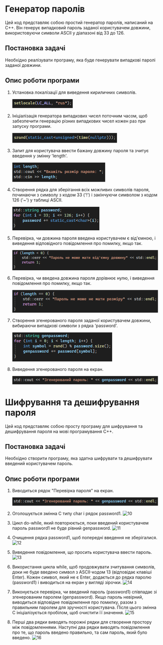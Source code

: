 # Генератор паролів

Цей код представляє собою простий генератор паролів, написаний на C++. Він генерує випадковий пароль заданої користувачем довжини, використовуючи символи ASCII у діапазоні від 33 до 126.

## Постановка задачі

Необхідно реалізувати програму, яка буде генерувати випадкові паролі заданої довжини.

## Опис роботи програми

1. Установка локалізації для виведення кириличних символів.

   ![1](https://github.com/TeslenkoPavlo/Implementation-of-a-simple-password-generation-algorithm-in-C/blob/main/PNG/1.png)

2. Ініціалізація генератора випадкових чисел поточним часом, щоб забезпечити генерацію різних випадкових чисел кожен раз при запуску програми.

   ![2](https://github.com/TeslenkoPavlo/Implementation-of-a-simple-password-generation-algorithm-in-C/blob/main/PNG/2.png)
   
3. Запит для користувача ввести бажану довжину пароля та зчитує введення у змінну 'length'.

   ![3](https://github.com/TeslenkoPavlo/Implementation-of-a-simple-password-generation-algorithm-in-C/blob/main/PNG/3.png)

4. Створення рядка для зберігання всіх можливих символів пароля, починаючи з символу з кодом 33 ('!') і закінчуючи символом з кодом 126 ('~') у таблиці ASCII.

   ![4](https://github.com/TeslenkoPavlo/Implementation-of-a-simple-password-generation-algorithm-in-C/blob/main/PNG/4.png)

5. Перевірка, чи довжина пароля введена користувачем є від'ємною, і виведення відповідного повідомлення про помилку, якщо так.

   ![5](https://github.com/TeslenkoPavlo/Implementation-of-a-simple-password-generation-algorithm-in-C/blob/main/PNG/5.png)

6. Перевірка, чи введена довжина пароля дорівнює нулю, і виведення повідомлення про помилку, якщо так.

    ![6](https://github.com/TeslenkoPavlo/Implementation-of-a-simple-password-generation-algorithm-in-C/blob/main/PNG/6.png)

7. Створення згенерованого пароля заданої користувачем довжини, вибираючи випадкові символи з рядка 'password'.

    ![7](https://github.com/TeslenkoPavlo/Implementation-of-a-simple-password-generation-algorithm-in-C/blob/main/PNG/7.png)

8. Виведення згенерованого пароля на екран.

    ![8](https://github.com/TeslenkoPavlo/Implementation-of-a-simple-password-generation-algorithm-in-C/blob/main/PNG/8.png)

# Шифрування та дешифрування пароля

Цей код представляє собою просту програму для шифрування та дешифрування пароля на мові програмування C++.

## Постановка задачі

Необхідно створити програму, яка здатна шифрувати та дешифрувати введений користувачем пароль.

## Опис роботи програми

1. Виводиться рядок "Перевірка пароля" на екран.

   ![9](https://github.com/TeslenkoPavlo/Implementation-of-a-simple-password-generation-algorithm-in-C/blob/main/PNG/8.png)
   
3. Оголошується змінна C типу char і рядок password1.
![10](10.png)
4. Цикл do-while, який повторюється, поки введений користувачем пароль password1 не буде рівний genpassword.
![11](11.png)
5. Очищення рядка password1, щоб попередні введення не зберігалися.
![12](12.png)
6. Виведення повідомлення, що просить користувача ввести пароль.
![13](13.png)
7.  Використання цикла while, щоб продовжувати зчитування символів, доки не буде введено символ з ASCII-кодом 13 (відповідає клавіші Enter). Кожен символ, який не є Enter, додається до рядка паролю (password1) і виводиться на екран у вигляді зірочки.
![14](14.png)
8. Виконується перевірка, чи введений пароль (password1) співпадає зі згенерованим паролем (genpassword). Якщо пароль невірний, виводиться відповідне повідомлення про помилку, разом з правильним паролем для зручності користувача. Після цього змінна C ініціалізується пробілом, щоб очистити її значення.
![15](15.png)
9. Перші два рядки виводять порожні рядки для створення простору між повідомленнями. Наступні два рядки виводять повідомлення про те, що пароль введено правильно, та сам пароль, який було введено.
![16](16.png)
